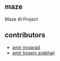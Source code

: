 ## maze

Maze AI Project

## contributors

* [amir mojarad](https://github.com/amirmojarad)
* [amir hosein arabhaji](https://github.com/AmirhoseinArabhaji)
